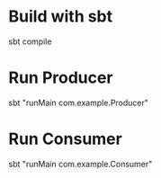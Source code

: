 # Build with sbt
sbt compile

# Run Producer
sbt "runMain com.example.Producer"

# Run Consumer
sbt "runMain com.example.Consumer"